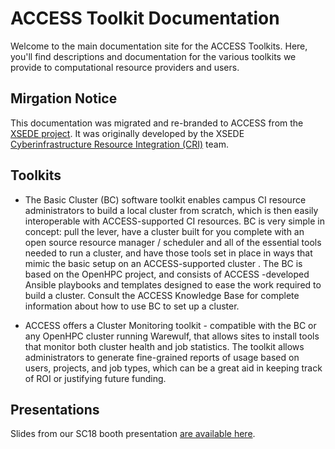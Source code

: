 # ACCESS Toolkit Documentation

Welcome to the main documentation site for the ACCESS Toolkits. Here, you'll find descriptions and documentation for the various toolkits we provide to computational resource providers and users.

## Mirgation Notice

This documentation was migrated and re-branded to ACCESS from the [XSEDE project](https://www.xsede.org/). It was originally developed by the XSEDE [Cyberinfrastructure Resource Integration (CRI)](https://web.archive.org/web/20220819194201/https://www.xsede.org/ecosystem/xcri-mission) team.

## Toolkits
 * The Basic Cluster (BC) software toolkit 
enables campus CI resource administrators to build a local 
cluster from scratch, which is then easily interoperable with 
ACCESS-supported CI resources. BC is very simple in concept: 
pull the lever, have a cluster built for you complete with an 
open source resource manager / scheduler and all of the essential 
tools needed to run a cluster, and have those tools set in place 
in ways that mimic the basic setup on an ACCESS-supported cluster
. The BC is based on the OpenHPC project, and consists of ACCESS
-developed Ansible playbooks and templates designed to ease the 
work required to build a cluster. Consult the ACCESS Knowledge Base 
for complete information about how to use BC to set up a cluster.

 * ACCESS offers a Cluster Monitoring toolkit - compatible with the 
BC or any OpenHPC cluster running Warewulf, that allows sites to 
install tools that monitor both cluster health and job statistics. 
The toolkit allows administrators to generate fine-grained reports 
of usage based on users, projects, and job types, which can be a great 
aid in keeping track of ROI or justifying future funding.

## Presentations
Slides from our SC18 booth presentation [are available here](https://github.com/XSEDE/XCRI-Docs/raw/main/files/SC18-XCRI-Booth-Talk.pdf).
